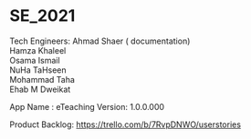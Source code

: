# SE_2021

Tech Engineers:
Ahmad Shaer  ( documentation) <br>
Hamza Khaleel <br>
Osama Ismail <br> 
NuHa TaHseen <br> 
Mohammad Taha <br>
Ehab M Dweikat <br> 

App Name : eTeaching 
Version: 1.0.0.000

Product Backlog: 
https://trello.com/b/7RvpDNWO/userstories

 
 
 
